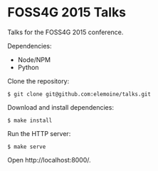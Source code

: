 # FOSS4G 2015 Talks

Talks for the FOSS4G 2015 conference.

Dependencies:

 * Node/NPM
 * Python

Clone the repository:

    $ git clone git@github.com:elemoine/talks.git

Download and install dependencies:

    $ make install

Run the HTTP server:

    $ make serve

Open http://localhost:8000/.
